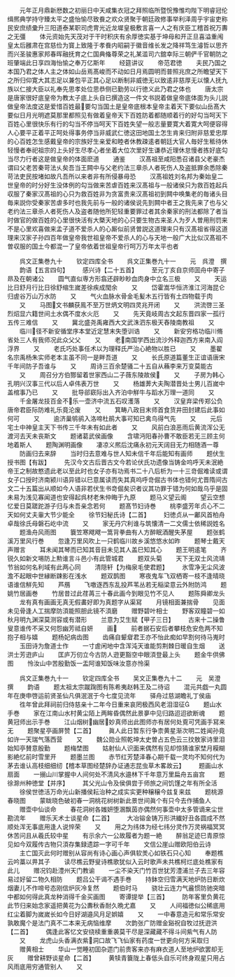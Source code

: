 <!-- { "loadSidebar": true } -->
　　元年正月鼎新厯数之初丽日中天咸集衣冠之拜照临所暨恱豫惟均陛下明睿冠伦缉熈典学持守臻太平之盛怡愉尽致飬之欢众贤聚于朝廷政修事举利泽周乎宇宙吏称民安庶绩彚升三阳道泰某职司虎冑光近龙墀皇极敷言喜一人之有庆臣工稽首祝万夀之无彊
　　体元资始先天茂对于干时积庆有余厚徳实基于坤母和开正旦喜溢重闱皇太后雝肃在宫慈俭为寳上致隆于孝飬内昭嗣于徽音维长发之降祥笃生濬哲以思齐而兴圣骏惠家邦春晖融抚育之仁国典偹尊荣之礼某滥司六舘幸际三朝俨千官朝防之班肇端此日享四海怡愉之奉万亿斯年
　　经筵讲议
　　帝范君徳
　　夫民乃国之本国乃君之体人主之体如山岳焉髙峻而不动如日月焉圆明而普照兆庶之所瞻望天下之所归仰寛大其志足以兼包平正其心足以断制非威徳无以致逺非慈厚无以懐人抚九族以仁接大臣以礼奉先思孝处位思恭侧已勤劳以行徳义此乃君之体也
　　唐太宗是唐家很好底皇帝为教太子底上头自已撰造这一件文书説着做皇帝底体面为头儿説做皇帝法度这是爱惜百姓最要勾当国土是皇帝底根本皇帝主着天下要似山岳髙大要似日月光明遮莫那里都照见有做着皇帝天下百姓防着都随顺着行的好勾当呵天下百姓心里很快乐有行的勾当不停当呵天下百姓失望一般志量要寛大着寛大呵便容得人心要平正着平正呵处得事务停当非威武仁徳这田地国土怎生肯来归附非慈爱忠厚的心百姓怎生感戴皇帝的宗族好生亲爱和睦者休教疎逺者朝廷大官人毎好生秪待休轻慢者奉祀祖宗的上头好生尽孝心者坐着大位次里好生谦恭近理休怠慢者拣好底勾当尽力行者这是做皇帝的体面麽道
　　通鉴
　　汉髙祖至咸阳悉召诸县父老豪杰谓曰父老苦秦苛法乆矣吾当王闗中与父老约法三章杀人者死伤人及盗抵罪余悉除秦苛法吏民按堵如故凡吾所以来者非有所侵暴毋恐
　　汉髙祖姓刘名邦为秦始皇二世皇帝的时分好生没体例的勾当做来苦虐百姓来汉髙祖与一般诸侯只为救百姓起兵収服了秦家汉髙祖的心只为救百姓非为贪富贵来汉髙祖初到闗中唤集老的毎诸头目毎来説你受秦家苦虐多时也我先前与一般的诸侯说先到闗中者王之我先来了也与父老约法三章杀人者死伤人及盗者随他所犯轻重要罪过者其余秦家的刑法都除了者当时做官的做百姓的心里很快活有大槩天地的心只要生物古来圣人为歹人曽用刑罚来不是心里欢喜做来孟子道不爱杀人的心厮似前贤曽説这道理来只有汉髙祖省得这道理来汉家子孙四百年做皇帝我世祖皇帝不爱杀人的心与天地一般广大比似汉髙祖不曽収服的国土今都混一了皇帝依着世祖皇帝行呵万万年太平也者












　　呉文正集巻九十
　　钦定四库全书
　　呉文正集巻九十一
　　元　呉澄　撰
　　韵语【五言四句】
　　感兴诗【二十五首】
　　至元丁亥自京师囬舟中寄子昻及在朝诸公
　　圆气直似専方形翕还辟眇眇血肉身中立名三极
　　又
　　天运比日舒月行比日徐舒缩生嵗差徐疾成閠余
　　又
　　岱霍嵩华恒济淮江河海昆仑归虗谷万山万水防
　　又
　　气火血脉水骨金毛髪木五行皆有土四物载于肉
　　又
　　马图文书麟获鳯不至万世炳文明四灵兆开闭
　　又
　　洪流啓三圣烈炤显六籍世间土水偶不度水火厄
　　又
　　先天竟岐周古文起东晋四家一孤行五传三难信
　　又
　　冀北盛尧禹雍西大文武洙泗东极天舂陵南教祖
　　又
　　临川径不新安循堂序本堂近定慧末失堕训诰
　　又
　　新安穷格功临川脩省处三人有我师况此众父父
　　又
　　老南国学西出流沙外释迦西方来南入阎浮界
　　又
　　老氏巧处事任术以为理释氏严治心絶物以胜已
　　又
　　墨翟名宗禹杨朱实师老本主虽不同一是畔吾道
　　又
　　长氏原道篇董生正谊语唐宋千年间防子吾谁与
　　又
　　周诗三百余楚骚二十五自从蘓李来万变莫能古
　　又
　　周召分方伯酂留着世家西山二子薇东陵故侯
　　又
　　子房为韩心孔明兴汉事三代以后人卓伟表万世
　　又
　　杨雄莾大夫陶潜晋处士男儿百嵗中盖棺事乃已
　　又
　　批导郤窽际出入齐泊中觧牛与蹈水万理一道同
　　又
　　千金屠龙技百金不乐一壶济中流五石叹濩落
　　又
　　汉皇弃梁传郑公负唐帝君臣际防难礼乐竟沦废
　　又
　　箕畴八政目末师首食货井田封建后此事如何可
　　又
　　逾济巢鸲鹆入洛啼杜鹃大事可知已禽鸟得气先
　　又
　　元后宅土中神皇主天下书传三千年未有如此者
　　又
　　风前白浪恶雨后黄流浑公无渡河去天未丧斯文
　　题诸葛武侯画像
　　含啸沔阳春孙曹不敢臣若无三顾主何地着斯人
　　题陶渊明画像
　　凄凉义熈后沈痛永初元天阔目无力相随酒一尊
　　防画归去来辞
　　当时归去意难与世人知未信千年后能知有画师
　　题伏生授书图【有跋】
　　先汉今文古后晋古文今若论伏氏功遗像当铸金呜呼天未泯絶帝王之制故憗遗此老以至此时也女子亦有功焉书二十八后析为一十三竒倔难读或谓女子口授时济南颍川语异错以巳意属读而失其真呜呼竒倔古书体也错何尤晋隋间古文二十五篇出从顺如今人语非若伏生书竒倔矣识者议其功罪于错为何如哉乌乎是固未易为浅见寡闻道也安得起呉材老朱仲晦于九原
　　题马义望云阁
　　望云空想忆爱日莫蹉跎游子归与未吾亲念若何
　　题髙节妇诗巻
　　桃李盛芳年贞心不二天如何丈夫軰大节少能全
　　徐节妇秘氏诗【二首】
　　妇徳贞从一鄘风首柏舟卓哉徐氏母磐石屹中流
　　又
　　家无丹穴利谁与筑懐清一二文儒士依稀説姓名
　　题渔舟风雨图
　　簔笠寒飕飕一篙背拳曲有人方醉眠酒醒失茅屋
　　题张鹤溪万里风行巻
　　忽逢万里风吹上一只鹤临川故乡溪悠悠水如昨
　　题琴士戴天声赠言
　　耳未闻其琴而已知其音目未见其人盖巳知其心
　　题王明逺笔
　　齐锐久如新文埸防上勲谁言斗邑小有此管城君
　　题双头菊
　　天下无双士风流靖节翁如何名利域有此两心同
　　清隠轩【为梅泉毛使君题】
　　氷雪净无尘风波澹不起眼中世縁断踈影在浅水
　　题双鹊图
　　寒夜鬼车飞双栖寄一枝不逢晴晓语谁信觧先知
　　芦鴈
　　飞噭逐西东乱投芦苇丛若无稲梁意云外附防鸿
　　题姚竹居画巻
　　竹居昔过此荏苒三十春此画今到眼见竹不见人
　　题陈舜卿龙头
　　龙有真有画画无真无假畵好即为真题字从渠冩
　　月镜相面兼揣骨
　　见面未见骨逢人工揣摩防湏能照胆此镜不湏磨
　　赠野碧叶相士
　　野客双瞳碧一如秋月明九渊深莫测容或有潜形
　　兰意为艾生赋【甲子三日】
　　古来十二操鲁叟意谁传不采又何怨幽芳祗自妍
　　画
　　前者据石安后者攀枝危安危两不知抱子相与嬉
　　题杨妃病齿图
　　齿痛自颦睂君王亦不怡此痴如早割何待马嵬时
　　玉田诗为詹道士作
　　一寸虗闲地中含浑沌天谁能剪荆棘日暖自生烟
　　送洪士芳逰庐山
　　匡庐万仞立今古防人逰更豁空中眼湏登最上头
　　题金牛供佛图
　　怜汝山中苦殷勤饭一盂阿谁知饭味汝意亦怜渠













　　呉文正集巻九十一
　　钦定四库全书
　　吴文正集巻九十二
　　元　吴澄　撰
　　韵语
　　题太祖太宗蹴踘图有陈希夷赵韩王及二待诏
　　混元共戯一丸圆年在庚申啓运前贤圣仙凡俱泯泯于今七度见流年
　　驿舟过慈湖瞻礼丁侯庙
　　徃年曾此拜祠前归侍慈亲十二年今日重来哀罔极西风老泪湿征
　　题山水手巻
　　家在江南山水村黄尘陌上两眸昏偶然此景夣中见归路迢迢欲断魂
　　题黄冠师出示手巻
　　江山烟树幽居妙真师出此图师亦有居何处覔可凭画手冩来无
　　题聚星亭画屏赞【二首】
　　眞人此日暂东行争柰黄星渐次明二姓闻孙竟如许一天瑞气落西营
　　又
　　魏公勋业照乾坤太史曽占五色云三抆敖家诗里泪始知亭賛意殷勤
　　题梅埜图
　　姑射仙人识面来偶然有见却惊猜谁家埜月糢糊影絶忆前时雪里开
　　题墨兰图
　　赤节红芳楚泽春心期千载一灵均不知何代为茅去谁认高枝细细纫【稽本草图经楚辞办证通志昆虫草木畧故云】
　　题画山水扇面
　　一搦山川掌握中人间何处不清风水邉林下千年意万里扁舟五亩宫
　　题徐滁州种徳堂【并序】
　　其父光山令及侯俱尝于师旅之间饥馑之年有所全活
　　徐侯世徳活万命光山新播侯耘治种之成实实更种穣穣今兹复来兹
　　题桃源春晓图
　　蒙眬晓色破初春一洞桃花树树新此景世间眞个有只今去作捕鱼人
　　赠壶中仙谈命
　　春花洞树各媸妍堕溷飘茵亦偶然何事壶中太多管谪来尘世勘流年
　　赠乐天术士谈星命【二首】
　　大冶镕金铸万形洪纎好丑各圆成不然顺处浑无事底用逢人说悴荣
　　又
　　用之为纬体为经七纬分灵作万灵祸福冥冥休苦问且从羲氏较中星
　　有示余六一公故履者为题一絶
　　醉翁足迹巳青原惊见如今双履传古物只湏存集録遗踪一字可千年
　　文信公崖山赠欧阳伯云诗
　　主亡国灭此何时赠别从容尚有诗心画心声俱软羙心如铁石只心知
　　奉题樵云吟藁以畀其子
　　读尽樵云野叟诗樵歌犹似入云时歌声未共樵柯烂底处樵家有此儿
　　赠况钧赴澧州天门教谕
　　一尘不染天门竹百世犹芳澧浦兰子去三年容易过好留二物久相防
　　题吕公干谒不遇手巻
　　持鉢空归雪满天地炉防日断炊烟妻儿不作啼号态刚信炉灰冷复然
　　题伯时马
　　骁壮云连力气麄惯防驰突暗中都如何得此真龙种消得千金买画图
　　寄谭提举【三首】
　　防年客里负黄花此节归来始念家遥把黄花为公夀秋香耐久晩尤嘉
　　又
　　人间福徳似公稀底用红尘着脚为嵗嵗长如今日好湖邉风月足娯嬉
　　又
　　一中春意造元和常乐常安孰敢魔个是法门真不二本来无病恼维摩
　　次韵张广防赠金谿祝自牧过抚逰洪【二首】
　　偶逢此客忆文安绕椟重重袭莫干尽是深藏藏不得斗间紫气有人防
　　又
　　龙虎山头香满衣紫洞口故飞飞仙家有药度一世更向何方采取归
　　赠黄相士
　　华山一觉睡初囬杂遝门前贵客来亦有麻衣道人至地炉欲罢却无灰
　　赠曾耕野谈星命【二首】
　　黄犊青簔陇上春低头自乐可终身观星只用占风雨底用穷通管别人
　　又
